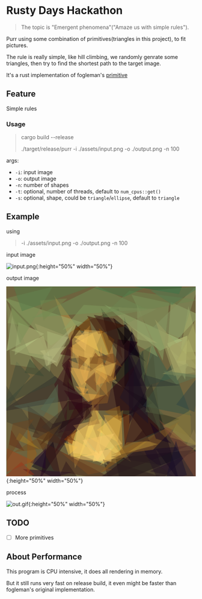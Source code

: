 # Rusty Days Hackathon

> The topic is "Emergent phenomena"("Amaze us with simple rules").

Purr using some combination of primitives(triangles in this project), to fit pictures.

The rule is really simple, like hill climbing, we randomly genrate some triangles, then try to find the shortest path to the target image.

It's a rust implementation of fogleman's [primitive](https://github.com/fogleman/primitive)


## Feature

Simple rules

### Usage

> cargo build --release
> 
> ./target/release/purr -i ./assets/input.png -o ./output.png -n 100

args:

- `-i`: input image
- `-o`: output image
- `-n`: number of shapes
- `-t`: optional, number of threads, default to `num_cpus::get()`
- `-s`: optional, shape, could be `triangle`/`ellipse`, default to `triangle`

## Example

using

> -i ./assets/input.png -o ./output.png -n 100

input image

![input.png](./assets/input.png){:height="50%" width="50%"}

output image

![output.png](./assets/output.gif.png){:height="50%" width="50%"}

process

![out.gif](./assets/output.gif){:height="50%" width="50%"}

## TODO

- [ ] More primitives


## About Performance

This program is CPU intensive, it does all rendering in memory.

But it still runs very fast on release build, it even might be faster than fogleman's original implementation.


